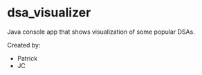 # dsa_visualizer
Java console app that shows visualization of some popular DSAs.  

Created by:
* Patrick
* JC
